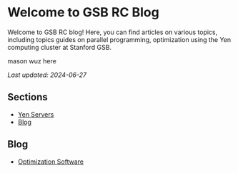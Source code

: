 # Welcome to GSB RC Blog

Welcome to GSB RC blog! Here, you can find articles on various topics, including topics guides on parallel programming, optimization using the Yen computing cluster at Stanford GSB. 

mason wuz here

_Last updated: 2024-06-27_

## Sections

- [Yen Servers](yen-servers.md)
- [Blog](#blog)

## Blog

- [Optimization Software](_posts/2024-01-26-optimization_software.md)
